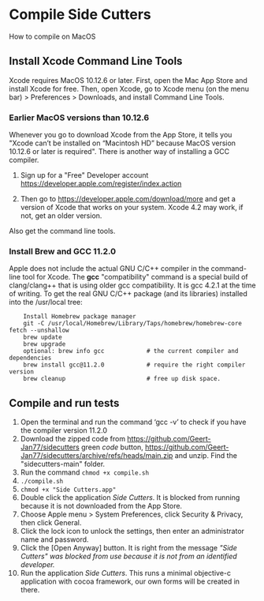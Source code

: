 
# Compile Side Cutters

How to compile on MacOS

## Install Xcode Command Line Tools

Xcode requires MacOS 10.12.6 or later. First, open the Mac App Store and install Xcode for free.
Then, open Xcode, go to Xcode menu (on the menu bar) > Preferences > Downloads, and install Command Line Tools.

### Earlier MacOS versions than 10.12.6

Whenever you go to download Xcode from the App Store, it tells you "Xcode can’t be installed on “Macintosh HD” because MacOS version 10.12.6 or later is required". There is another way of installing a GCC compiler.

1. Sign up for a "Free" Developer account
<https://developer.apple.com/register/index.action>

2. Then go to
<https://developer.apple.com/download/more>
and get a version of Xcode that works on your system. Xcode 4.2 may work, if not, get an older version.

Also get the command line tools.

### Install Brew and GCC 11.2.0

Apple does not include the actual GNU C/C++ compiler in the command-line tool for Xcode. The **gcc** "compatibility" command is a special build of clang/clang++ that is using older gcc compatibility. It is gcc 4.2.1 at the time of writing.
To get the real GNU C/C++ package (and its libraries) installed into the /usr/local tree:

        Install Homebrew package manager
        git -C /usr/local/Homebrew/Library/Taps/homebrew/homebrew-core fetch --unshallow
        brew update
        brew upgrade
        optional: brew info gcc            # the current compiler and dependencies          
        brew install gcc@11.2.0            # require the right compiler version   
        brew cleanup                       # free up disk space. 

## Compile and run tests

1.  Open the terminal and run the command ‘gcc -v’ to check if you have the compiler version 11.2.0
2.  Download the zipped code from https://github.com/Geert-Jan77/sidecutters green *code* button, https://github.com/Geert-Jan77/sidecutters/archive/refs/heads/main.zip and unzip. Find the "sidecutters-main" folder.
3.  Run the command <code>chmod +x compile.sh</code>
4.  <code>./compile.sh</code>
5.  <code>chmod +x "Side Cutters.app"</code>
6.  Double click the application *Side Cutters*. It is blocked from running because it is not downloaded from the App  Store.
7.  Choose Apple menu > System Preferences, click Security & Privacy, then click General.
8.  Click the lock icon to unlock the settings, then enter an administrator name and password.
9.  Click the [Open Anyway] button. It is right from the message *"Side Cutters" was blocked from use because it is not from an identified developer.*
10.  Run the application *Side Cutters*. This runs a minimal objective-c application with cocoa framework, our own forms will be created in there.
 
